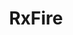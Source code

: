---
type: framework
cloudinary_convert: false
published: published
slug: rxfire
title: RxFire
start: January 01, 2000
---